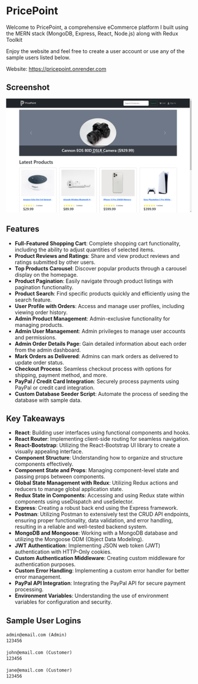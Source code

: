 # PricePoint

Welcome to PricePoint, a comprehensive eCommerce platform I built using the MERN stack (MongoDB, Express, React, Node.js) along with Redux Toolkit

Enjoy the website and feel free to create a user account or use any of the sample users listed below.

Website: https://pricepoint.onrender.com

## Screenshot 
![Screenshot of home page](frontend/src/assets/demo/PricePoint_Demo.png)


## Features

- **Full-Featured Shopping Cart**: Complete shopping cart functionality, including the ability to adjust quantities of selected items.
- **Product Reviews and Ratings**: Share and view product reviews and ratings submitted by other users.
- **Top Products Carousel**: Discover popular products through a carousel display on the homepage.
- **Product Pagination**: Easily navigate through product listings with pagination functionality.
- **Product Search**: Find specific products quickly and efficiently using the search feature.
- **User Profile with Orders**: Access and manage user profiles, including viewing order history.
- **Admin Product Management**: Admin-exclusive functionality for managing products.
- **Admin User Management**: Admin privileges to manage user accounts and permissions.
- **Admin Order Details Page**: Gain detailed information about each order from the admin dashboard.
- **Mark Orders as Delivered**: Admins can mark orders as delivered to update order status.
- **Checkout Process**: Seamless checkout process with options for shipping, payment method, and more.
- **PayPal / Credit Card Integration**: Securely process payments using PayPal or credit card integration.
- **Custom Database Seeder Script**: Automate the process of seeding the database with sample data.

## Key Takeaways

- **React**: Building user interfaces using functional components and hooks.
- **React Router**: Implementing client-side routing for seamless navigation.
- **React-Bootstrap**: Utilizing the React-Bootstrap UI library to create a visually appealing interface.
- **Component Structure**: Understanding how to organize and structure components effectively.
- **Component State and Props**: Managing component-level state and passing props between components.
- **Global State Management with Redux**: Utilizing Redux actions and reducers to manage global application state.
- **Redux State in Components**: Accessing and using Redux state within components using useDispatch and useSelector.
- **Express**: Creating a robust back end using the Express framework.
- **Postman**: Utilizing Postman to extensively test the CRUD API endpoints, ensuring proper functionality, data validation, and error handling, resulting in a reliable and well-tested backend system.
- **MongoDB and Mongoose**: Working with a MongoDB database and utilizing the Mongoose ODM (Object Data Modeling).
- **JWT Authentication**: Implementing JSON web token (JWT) authentication with HTTP-Only cookies.
- **Custom Authentication Middleware**: Creating custom middleware for authentication purposes.
- **Custom Error Handling**: Implementing a custom error handler for better error management.
- **PayPal API Integration**: Integrating the PayPal API for secure payment processing.
- **Environment Variables**: Understanding the use of environment variables for configuration and security.

## Sample User Logins
```
admin@email.com (Admin)
123456

john@email.com (Customer)
123456

jane@email.com (Customer)
123456
```



